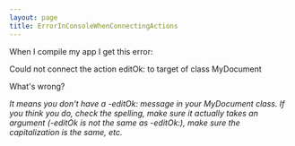 ```yaml
---
layout: page
title: ErrorInConsoleWhenConnectingActions
---
```


When I compile my app I get this error:

    

Could not connect the action editOk: to target of class MyDocument



What's wrong?

*It means you don't have a -editOk: message in your MyDocument class. If you think you do, check the spelling, make sure it actually takes an argument (-editOk is not the same as -editOk:), make sure the capitalization is the same, etc.*

